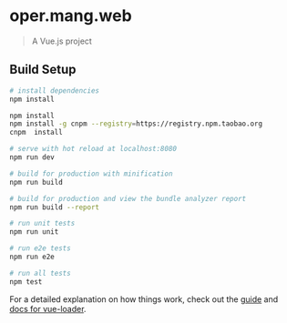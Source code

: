 # oper.mang.web

> A Vue.js project

## Build Setup

``` bash
# install dependencies
npm install

npm install
npm install -g cnpm --registry=https://registry.npm.taobao.org
cnpm  install

# serve with hot reload at localhost:8080
npm run dev

# build for production with minification
npm run build

# build for production and view the bundle analyzer report
npm run build --report

# run unit tests
npm run unit

# run e2e tests
npm run e2e

# run all tests
npm test
```

For a detailed explanation on how things work, check out the [guide](http://vuejs-templates.github.io/webpack/) and [docs for vue-loader](http://vuejs.github.io/vue-loader).
